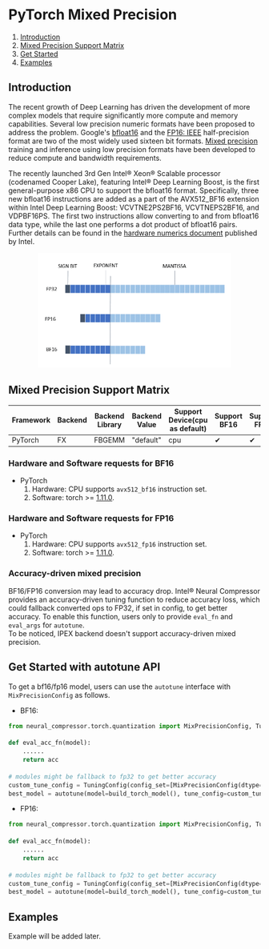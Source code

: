 PyTorch Mixed Precision
========================================

1. [Introduction](#introduction)
2. [Mixed Precision Support Matrix](#mixed-precision-support-matrix)
3. [Get Started](#get-start)
4. [Examples](#examples)

## Introduction

The recent growth of Deep Learning has driven the development of more complex models that require significantly more compute and memory capabilities. Several low precision numeric formats have been proposed to address the problem. Google's [bfloat16](https://cloud.google.com/tpu/docs/bfloat16) and the [FP16: IEEE](https://en.wikipedia.org/wiki/Half-precision_floating-point_format) half-precision format are two of the most widely used sixteen bit formats. [Mixed precision](https://arxiv.org/abs/1710.03740) training and inference using low precision formats have been developed to reduce compute and bandwidth requirements.

The recently launched 3rd Gen Intel® Xeon® Scalable processor (codenamed Cooper Lake), featuring Intel® Deep Learning Boost, is the first general-purpose x86 CPU to support the bfloat16 format. Specifically, three new bfloat16 instructions are added as a part of the AVX512_BF16 extension within Intel Deep Learning Boost: VCVTNE2PS2BF16, VCVTNEPS2BF16, and VDPBF16PS. The first two instructions allow converting to and from bfloat16 data type, while the last one performs a dot product of bfloat16 pairs. Further details can be found in the [hardware numerics document](https://software.intel.com/content/www/us/en/develop/download/bfloat16-hardware-numerics-definition.html) published by Intel.  

<p align="center" width="100%">
    <img src="../imgs/data_format.png" alt="Architecture" height=230>
</p>

## Mixed Precision Support Matrix

<table class="center">
    <thead>
        <tr>
            <th>Framework</th>
            <th>Backend</th>
            <th>Backend Library</th>
            <th>Backend Value</th>
            <th>Support Device(cpu as default)</th> 
            <th>Support BF16</th>
            <th>Support FP16</th>
        </tr>
    </thead>
    <tbody>
        <tr>
            <td rowspan="1" align="left">PyTorch</td>
            <td align="left">FX</td>
            <td align="left">FBGEMM</td>
            <td align="left">"default"</td>
            <td align="left">cpu</td>
            <td align="left">&#10004;</td>
            <td align="left">&#10004;</td>
        </tr>
    </tbody>
</table>


### Hardware and Software requests for **BF16**
- PyTorch
  1. Hardware: CPU supports `avx512_bf16` instruction set.
  2. Software: torch >= [1.11.0](https://download.pytorch.org/whl/torch_stable.html).


### Hardware and Software requests for **FP16**
- PyTorch
  1. Hardware: CPU supports `avx512_fp16` instruction set.
  2. Software: torch >= [1.11.0](https://download.pytorch.org/whl/torch_stable.html).


### Accuracy-driven mixed precision
BF16/FP16 conversion may lead to accuracy drop. Intel® Neural Compressor provides an accuracy-driven tuning function to reduce accuracy loss, 
which could fallback converted ops to FP32, if set in config, to get better accuracy. To enable this function, users only to provide 
`eval_fn` and `eval_args` for `autotune`.   
To be noticed, IPEX backend doesn't support accuracy-driven mixed precision.  

## Get Started with autotune API

To get a bf16/fp16 model, users can use the `autotune` interface with `MixPrecisionConfig` as follows.

- BF16:

```python
from neural_compressor.torch.quantization import MixPrecisionConfig, TuningConfig, autotune

def eval_acc_fn(model):
    ......
    return acc

# modules might be fallback to fp32 to get better accuracy
custom_tune_config = TuningConfig(config_set=[MixPrecisionConfig(dtype=["bf16", "fp32"])], max_trials=3)
best_model = autotune(model=build_torch_model(), tune_config=custom_tune_config, eval_fn=eval_acc_fn)
```

- FP16:

```python
from neural_compressor.torch.quantization import MixPrecisionConfig, TuningConfig, autotune

def eval_acc_fn(model):
    ......
    return acc

# modules might be fallback to fp32 to get better accuracy
custom_tune_config = TuningConfig(config_set=[MixPrecisionConfig(dtype=["fp16", "fp32"])], max_trials=3)
best_model = autotune(model=build_torch_model(), tune_config=custom_tune_config, eval_fn=eval_acc_fn)
```
  
## Examples

Example will be added later.

